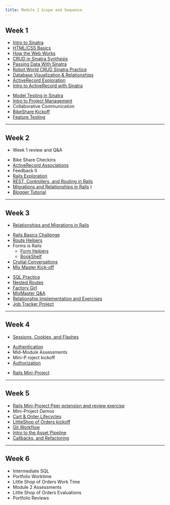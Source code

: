 ```yaml
---
title: Module 2 Scope and Sequence
---
```


## Week 1

* [Intro to Sinatra](introduction_to_sinatra)
* [HTML/CSS Basics](http://backend.turing.io/module2/slides/html_css_basics/html_css_basics)
* [How the Web Works](http://backend.turing.io/module2/slides/how_the_web_works/slides)
* [CRUD in Sinatra Synthesis](crud_sinatra_synthesis)
* [Passing Data With Sinatra](https://github.com/turingschool/shopping)
* [Robot World CRUD Sinatra Practice](robot_world_crud_sinatra)
* [Database Visualization & Relationships](visualising_and_implementing_database_relationships)
* [ActiveRecord Exploration](https://github.com/turingschool/intro-to-ar)
* [Intro to ActiveRecord with Sinatra](intro_to_active_record_in_sinatra)
<!-- * [Professional Development: Flower Exercise](../professional_development/module_two/flower_exercise) -->
* [Model Testing in Sinatra](model_testing_in_sinatra_with_horses)
* [Intro to Project Management](intro_to_project_management)
* Collaborative Communication
* [BikeShare Kickoff](https://github.com/turingschool/bike-share)
* [Feature Testing](feature_testing_in_sinatra_with_horses)

-------

## Week 2

<!-- * [Intermediate Sql]() -->
* Week 1 review and Q&A
<!-- * [ERD's](entity-relationship-diagramming) -->
* Bike Share Checkins
* [ActiveRecord Associations](activerecord_associations)
* Feedback II
* [Rails Exploration](https://github.com/turingschool/ruby-submissions/blob/master/1701-b/2module/exploration/sinatra_v_rails.markdown)
* [REST, Controllers, and Routing in Rails](rest_routing_and_controllers_in_rails)
* [Migrations and Relationships in Rails](models_migrations_databases)
)
* [Blogger Tutorial](http://backend.turing.io/module2/projects/blogger)

-------

## Week 3

* [Relationships and Migrations in Rails](models_databases_relationships)
<!-- * [Revisiting the ActiveRecord Obstacle Course](active_record_obstacle_course) -->
* [Rails Basics Challenge](models_databases_relationships_routes_controllers_oh_my)
* [Route Helpers](route_helpers)
* Forms is Rails
  * [Form Helpers](form_helpers_rails)
  * [BookShelf](forms_primer)
* [Crutial Conversations]()
* [Mix Master Kick-off](http://backend.turing.io/module2/projects/mix_master/1_getting_started)
<!-- * [Ruby Pairing](https://github.com/turingschool/challenges/blob/master/flatten.markdown) -->
* [SQL Practice](sql)
* [Nested Routes](advanced_routing_rails)
* [Factory Girl](factory_girl)
* [MixMaster Q&A](http://backend.turing.io/module2/projects/mix_master/1_getting_started)
* [Relationship Implementation and Exercises](https://github.com/turingschool-examples/relationship_practice_exercises)
* [Job Tracker Project](https://github.com/turingschool/job-tracker)

-------

## Week 4

* [Sessions, Cookies, and Flashes](sessions_cookies_flashes)
<!-- * Mid-Module Assessments Authentication Workshop???? -->
* [Authentication](authentication)
* Mid-Module Assessments
* Mini-P  roject kickoff
* [Authorization](authorization-in-rails)
<!-- * [Exploring Apis](exploring_apis) -->
<!-- * [Advanced Routing in Rails](advanced_routing_rails) -->
<!-- * [Rails Views Tips & Tricks](rails_views_tips_and_techniques) -->
* [Rails Mini-Project](http://backend.turing.io/module2/projects/mini-project)

-------

## Week 5

* [Rails Mini-Project Peer extension and review exercise](mini-project-gem-implementation)
* Mini-Project Demos
* [Cart & Order Lifecycles](cart_implementation)
* [LittleShop of Orders kickoff](http://backend.turing.io/module2/projects/little_shop)
* [Git Workflow](git-groups)
* [Intro to the Asset Pipeline](intro_to_the_asset_pipeline)
* [Callbacks, and Refactoring](callbacks_and_refactoring.md)

-------

## Week 6

* Intermediate SQL
* Portfolio Worktime
* Little Shop of Orders Work Time
* Module 2 Assessments
* Little Shop of Orders Evaluations
* Portfolio Reviews
